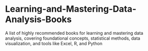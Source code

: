 # Learning-and-Mastering-Data-Analysis-Books
A list of highly recommended books for learning and mastering data analysis, covering foundational concepts, statistical methods, data visualization, and tools like Excel, R, and Python
